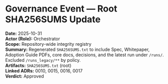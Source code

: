 # Governance Event — Root SHA256SUMS Update
**Date:** 2025-10-31  
**Actor (Role):** Orchestrator  
**Scope:** Repository-wide integrity registry  
**Summary:** Regenerated `SHA256SUMS.txt` to include Spec, Whitepaper, Adoption Guide PDFs, core docs, decisions, and the latest run under `/runs/`. Excluded `/runs_legacy/**` by policy.  
**Artifacts:** `SHA256SUMS.txt` (root)  
**Linked ADRs:** 0010, 0015, 0016, 0017  
**Verdict:** Approved
